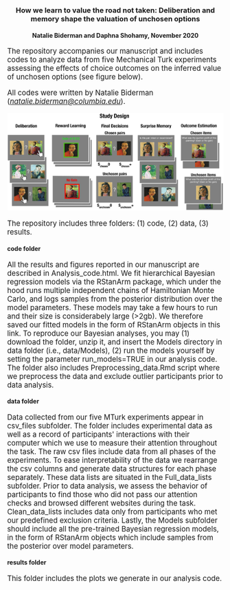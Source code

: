 <center> <h3>How we learn to value the road not taken: Deliberation and memory shape the valuation of unchosen options</h3> </center>
<center> <h4>Natalie Biderman and Daphna Shohamy, November 2020</center> </h4>
  
  
<span style="font-size:1.2em;">
The repository accompanies our manuscript and includes codes to analyze data from five Mechanical Turk experiments assessing the effects of choice outcomes on the inferred value of unchosen options (see figure below).  

All codes were written by Natalie Biderman (*natalie.biderman@columbia.edu*).  

</span>

![Figure1. Experimental design](results/Plots/Figure1.png)  
\
<span style="font-size:1.2em;">
The repository includes three folders: (1) code, (2) data, (3) results.  

</span>

#### code folder
<span style="font-size:1.2em;">
All the results and figures reported in our manuscript are described in Analysis_code.html.   
We fit hierarchical Bayesian regression models via the RStanArm package, which under the hood runs multiple independent chains of Hamiltonian Monte Carlo, and logs samples from the posterior distribution over the model parameters. These models may take a few hours to run and their size is considerabely large (>2gb). We therefore saved our fitted models in the form of RStanArm objects in this link. To reproduce our Bayesian analyses, you may (1) download the folder, unzip it, and insert the Models directory in data folder (i.e., data/Models), (2) run the models yourself by setting the parameter run_models=TRUE in our analysis code. 
The folder also includes Preprocessing_data.Rmd script where we preprocess the data and exclude outlier participants prior to data analysis.   

</span> 


#### data folder
<span style="font-size:1.2em;">
Data collected from our five MTurk experiments appear in csv_files subfolder. The folder includes experimental data as well as a record of participants' interactions with their computer which we use to measure their attention throughout the task.   
The raw csv files include data from all phases of the experiments. To ease interpretability of the data we rearrange the csv columns and generate data structures for each phase separately. These data lists are situated in the Full_data_lists subfolder. Prior to data analysis, we assess the behavior of participants to find those who did not pass our attention checks and browsed different websites during the task. Clean_data_lists includes data only from participants who met our predefined exclusion criteria.  
Lastly, the Models subfolder should include all the pre-trained Bayesian regression models, in the form of RStanArm objects which include samples from the posterior over model parameters.  

</span>


#### results folder 
<span style="font-size:1.2em;">
This folder includes the plots we generate in our analysis code.  
</span>

